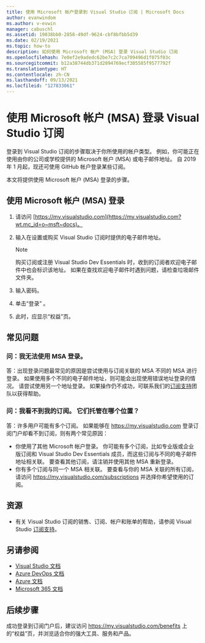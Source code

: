 ```yaml
---
title: 使用 Microsoft 帐户登录到 Visual Studio 订阅 | Microsoft Docs
author: evanwindom
ms.author: v-evwin
manager: cabuschl
ms.assetid: 19038bb0-2858-49df-9624-cbf8bfbb5d39
ms.date: 02/19/2021
ms.topic: how-to
description: 如何使用 Microsoft 帐户 (MSA) 登录 Visual Studio 订阅
ms.openlocfilehash: 7e0ef2e9adedc62be7c2c7ca709496d1f075f03c
ms.sourcegitcommit: b12a38744db371d2894769ecf305585f9577792f
ms.translationtype: HT
ms.contentlocale: zh-CN
ms.lasthandoff: 09/13/2021
ms.locfileid: "127833061"
---
```

# <a name="signing-in-to-your-visual-studio-subscriptions-with-your-microsoft-account-msa"></a>使用 Microsoft 帐户 (MSA) 登录 Visual Studio 订阅

登录到 Visual Studio 订阅的步骤取决于你所使用的帐户类型。  例如，你可能正在使用由你的公司或学校提供的 Microsoft 帐户 (MSA) 或电子邮件地址。  自 2019 年 1 月起，现还可使用 GitHub 帐户登录某些订阅。 

本文将提供使用 Microsoft 帐户 (MSA) 登录的步骤。

## <a name="signing-in-with-your-microsoft-account-msa"></a>使用 Microsoft 帐户 (MSA) 登录
1. 请访问 [https://my.visualstudio.com](https://my.visualstudio.com?wt.mc_id=o~msft~docs)。
2. 输入在设置或购买 Visual Studio 订阅时提供的电子邮件地址。

   > [!NOTE]
   > 购买订阅或注册 Visual Studio Dev Essentials 时，收到的订阅者欢迎电子邮件中也会标识该地址。 如果在查找欢迎电子邮件时遇到问题，请检查垃圾邮件文件夹。

3. 输入密码。
4. 单击“登录”  。
5. 此时，应显示“权益”页。

## <a name="frequently-asked-questions"></a>常见问题
### <a name="q--im-unable-to-sign-in-using-my-msa"></a>问：我无法使用 MSA 登录。  
答：出现登录问题最常见的原因是尝试使用与订阅关联的 MSA 不同的 MSA 进行登录。  如果使用多个不同的电子邮件地址，则可能会出现使用错误地址登录的情况。  请尝试使用另一个地址登录。  如果操作仍不成功，可联系我们的[订阅支持](https://visualstudio.microsoft.com/subscriptions/support/)团队以获得帮助。  

### <a name="q--i-cant-see-my-subscription-where-is-it"></a>问：我看不到我的订阅。 它们托管在哪个位置？
答：许多用户可能有多个订阅。  如果能够在 https://my.visualstudio.com 登录订阅门户却看不到订阅，则有两个常见原因：
- 你使用了其他 Microsoft 帐户登录。  你可能有多个订阅，比如专业版或企业版订阅和 Visual Studio Dev Essentials 成员，而这些订阅与不同的电子邮件地址相关联。 要查看其他订阅，请注销并使用其他 MSA 重新登录。
- 你有多个订阅与同一个 MSA 相关联。  要查看与你的 MSA 关联的所有订阅，请访问 https://my.visualstudio.com/subscriptions 并选择你希望使用的订阅。 

## <a name="resources"></a>资源 
- 有关 Visual Studio 订阅的销售、订阅、帐户和账单的帮助，请参阅 Visual Studio [订阅支持](https://aka.ms/vssubscriberhelp)。

## <a name="see-also"></a>另请参阅
- [Visual Studio 文档](/visualstudio/)
- [Azure DevOps 文档](/azure/devops/)
- [Azure 文档](/azure/)
- [Microsoft 365 文档](/microsoft-365/)

## <a name="next-steps"></a>后续步骤
成功登录到订阅门户后，建议访问 https://my.visualstudio.com/benefits 上的“权益”页，并浏览适合你的强大工具、服务和产品。